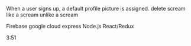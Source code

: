 When a user signs up, a default profile picture is assigned.
delete scream
like a scream
unlike a scream

Firebase google cloud
express
Node.js
React/Redux

3:51